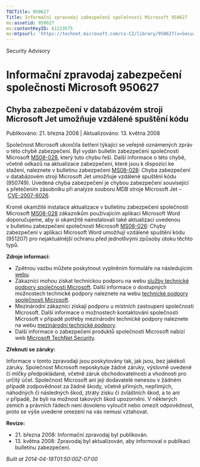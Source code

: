 ```yaml
---
TOCTitle: 950627
Title: Informační zpravodaj zabezpečení společnosti Microsoft 950627
ms:assetid: 950627
ms:contentKeyID: 61223575
ms:mtpsurl: 'https://technet.microsoft.com/cs-CZ/library/950627(v=Security.10)'
---
```


Security Advisory

Informační zpravodaj zabezpečení společnosti Microsoft 950627
=============================================================

Chyba zabezpečení v databázovém stroji Microsoft Jet umožňuje vzdálené spuštění kódu
------------------------------------------------------------------------------------

Publikováno: 21. března 2008 | Aktualizováno: 13. května 2008

Společnost Microsoft ukončila šetření týkající se veřejně oznámených zpráv o této chybě zabezpečení. Byl vydán bulletin zabezpečení společnosti Microsoft [MS08-028](http://technet.microsoft.com/security/bulletin/ms08-028), který tuto chybu řeší. Další informace o této chybě, včetně odkazů na aktualizace zabezpečení, které jsou k dispozici ke stažení, naleznete v bulletinu zabezpečení [MS08-028](http://technet.microsoft.com/security/bulletin/ms08-028): Chyba zabezpečení v databázovém stroji Microsoft Jet umožňuje vzdálené spuštění kódu (950749). Uvedená chyba zabezpečení je chybou zabezpečení související s přetečením zásobníku při analýze souboru MDB stroje Microsoft Jet – [CVE-2007-6026](http://www.cve.mitre.org/cgi-bin/cvename.cgi?name=cve-2007-6026).

Kromě okamžité instalace aktualizace v bulletinu zabezpečení společnosti Microsoft [MS08-028](http://technet.microsoft.com/security/bulletin/ms08-028) zákazníkům používajícím aplikaci Microsoft Word doporučujeme, aby si okamžitě nainstalovali také aktualizaci uvedenou v bulletinu zabezpečení společnosti Microsoft [MS08-026](http://technet.microsoft.com/security/bulletin/ms08-026): Chyby zabezpečení v aplikaci Microsoft Word umožňují vzdálené spuštění kódu (951207) pro nejaktuálnější ochranu před jednotlivými způsoby útoku těchto typů.

**Zdroje informací:**

-   Zpětnou vazbu můžete poskytnout vyplněním formuláře na následujícím [webu](https://support.microsoft.com/common/survey.aspx?scid=sw;en;1257&amp;showpage=1&amp;ws=technet&amp;sd=tech).
-   Zákazníci mohou získat technickou podporu na webu [služby technické podpory společnosti Microsoft](http://go.microsoft.com/fwlink/?linkid=21131). Další informace o dostupných možnostech technické podpory naleznete na webu [technické podpory společnosti Microsoft](http://support.microsoft.com/?ln=cs).
-   Mezinárodní zákazníci získají podporu u místních zastoupení společnosti Microsoft. Další informace o možnostech kontaktování společnosti Microsoft v případě potřeby mezinárodní technické podpory naleznete na webu [mezinárodní technické podpory](http://go.microsoft.com/fwlink/?linkid=21155).
-   Další informace o zabezpečení produktů společnosti Microsoft nabízí web [Microsoft TechNet Security](http://go.microsoft.com/fwlink/?linkid=21132).

**Zřeknutí se záruky:**

Informace v tomto zpravodaji jsou poskytovány tak, jak jsou, bez jakékoli záruky. Společnost Microsoft neposkytuje žádné záruky, výslovně uvedené či mlčky předpokládané, včetně záruk obchodovatelnosti a vhodnosti pro určitý účel. Společnost Microsoft ani její dodavatelé nenesou v žádném případě zodpovědnost za žádné škody, včetně přímých, nepřímých, náhodných či následných škod, ztráty zisku či zvláštních škod, a to ani v případě, že byli na možnost takových škod upozorněni. V některých zemích a právních řádech není dovoleno vyloučit nebo omezit odpovědnost, proto se výše uvedené omezení na vás nemusí vztahovat.

**Revize:**

-   21. března 2008: Informační zpravodaj byl publikován.
-   13. května 2008: Zpravodaj byl aktualizován, aby informoval o publikaci bulletinu zabezpečení.

*Built at 2014-04-18T01:50:00Z-07:00*
